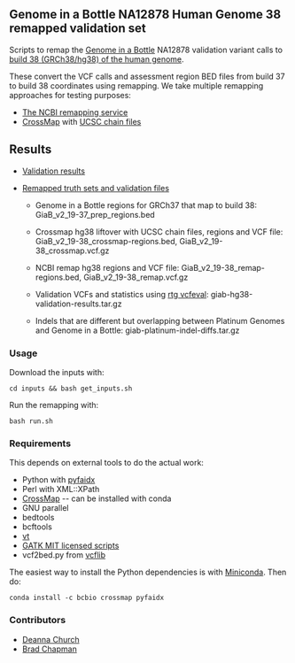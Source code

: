 ## Genome in a Bottle NA12878 Human Genome 38 remapped validation set

Scripts to remap the [Genome in a Bottle](https://sites.stanford.edu/abms/giab) NA12878
validation variant calls to
[build 38 (GRCh38/hg38) of the human genome](http://genomeref.blogspot.co.uk/2013/12/announcing-grch38.html).

These convert the VCF calls and assessment region BED files from build 37 to build 38
coordinates using remapping. We take multiple remapping approaches for testing
purposes:

- [The NCBI remapping service](http://www.ncbi.nlm.nih.gov/genome/tools/remap)
- [CrossMap](https://crossmap.sourceforge.net) with [UCSC chain files](http://genome.ucsc.edu/cgi-bin/hgLiftOver)

## Results

- [Validation results](http://imgur.com/a/2Ezon)

- [Remapped truth sets and validation files](http://biodata.s3-website-us-east-1.amazonaws.com/giab_hg38_remap/)
  - Genome in a Bottle regions for GRCh37 that map to build 38:
    GiaB_v2_19-37_prep_regions.bed

  - Crossmap hg38 liftover with UCSC chain files, regions and VCF file:
    GiaB_v2_19-38_crossmap-regions.bed,  GiaB_v2_19-38_crossmap.vcf.gz

  - NCBI remap hg38 regions and VCF file:
    GiaB_v2_19-38_remap-regions.bed, GiaB_v2_19-38_remap.vcf.gz

  - Validation VCFs and statistics using [rtg vcfeval](https://github.com/RealTimeGenomics/rtg-tools):
    giab-hg38-validation-results.tar.gz

  - Indels that are different but overlapping between Platinum Genomes and Genome in a Bottle:
    giab-platinum-indel-diffs.tar.gz 

### Usage

Download the inputs with:

    cd inputs && bash get_inputs.sh

Run the remapping with:

    bash run.sh

### Requirements

This depends on external tools to do the actual work:

- Python with [pyfaidx](https://github.com/mdshw5/pyfaidx)
- Perl with XML::XPath
- [CrossMap](https://crossmap.sourceforge.net) -- can be installed with conda
- GNU parallel
- bedtools
- bcftools
- [vt](https://github.com/atks/vt)
- [GATK MIT licensed scripts](https://github.com/chapmanb/gatk)
- vcf2bed.py from [vcflib](https://github.com/ekg/vcflib)  

The easiest way to install the Python dependencies is with 
[Miniconda](http://conda.pydata.org/miniconda.html). Then do:

    conda install -c bcbio crossmap pyfaidx

### Contributors

- [Deanna Church](https://github.com/deannachurch)
- [Brad Chapman](https://github.com/chapmanb/)
